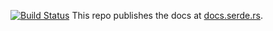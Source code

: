 [![Build Status](https://api.travis-ci.org/serde-rs/docs.svg?branch=master)](https://travis-ci.org/serde-rs/docs)
This repo publishes the docs at [docs.serde.rs](http://docs.serde.rs/serde/).
